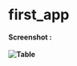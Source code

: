 # first_app

<b>Screenshot : <b/> 
<br/><br/>
![Table](https://i.ibb.co/9mr3TT8g/Capture-d-cran-2025-03-28-225612.png)
